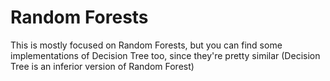 # Random Forests
This is mostly focused on Random Forests, but you can find some implementations of Decision Tree too, since they're pretty similar (Decision Tree is an inferior version of Random Forest)
